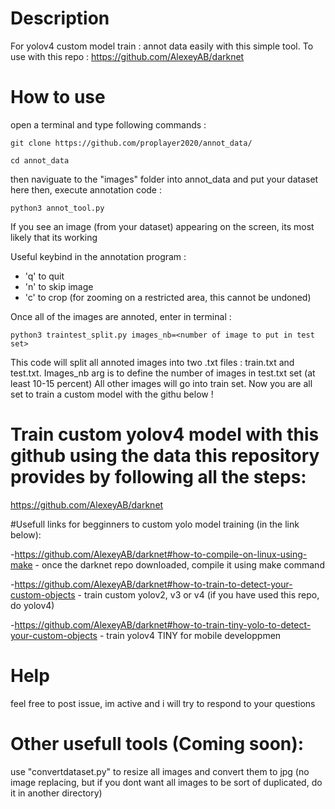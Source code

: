 # Description
For yolov4 custom model train : annot data easily with this simple tool.
To use with this repo : https://github.com/AlexeyAB/darknet
# How to use
open a terminal and type following commands : 

```git clone https://github.com/proplayer2020/annot_data/ ```

```cd annot_data```
  
  then naviguate to the "images" folder into annot_data and put your dataset here then, execute annotation code : 
  
```python3 annot_tool.py```

If you see an image (from your dataset) appearing on the screen, its most likely that its working

Useful keybind in the annotation program : 
- 'q' to quit
- 'n' to skip image
- 'c' to crop (for zooming on a restricted area, this cannot be undoned)

Once all of the images are annoted, enter in terminal : 

```python3 traintest_split.py images_nb=<number of image to put in test set>```

This code will split all annoted images into two .txt files : train.txt and test.txt.
Images_nb arg is to define the number of images in test.txt set (at least 10-15 percent)
All other images will go into train set.
Now you are all set to train a custom model with the githu below !
# Train custom yolov4 model with this github using the data this repository provides by following all the steps: 
  https://github.com/AlexeyAB/darknet
  
#Usefull links for begginners to custom yolo model training (in the link below): 

  -https://github.com/AlexeyAB/darknet#how-to-compile-on-linux-using-make - once the darknet repo downloaded, compile it using make command
  
  -https://github.com/AlexeyAB/darknet#how-to-train-to-detect-your-custom-objects - train custom yolov2, v3 or v4  (if you have used this repo, do yolov4)
  
  -https://github.com/AlexeyAB/darknet#how-to-train-tiny-yolo-to-detect-your-custom-objects - train yolov4 TINY for mobile developpmen

# Help
feel free to post issue, im active and i will try to respond to your questions
# Other usefull tools (Coming soon): 
use "convertdataset.py" to resize all images and convert them to jpg (no image replacing, but if you dont want all images to be sort of duplicated, do it in another directory) 
